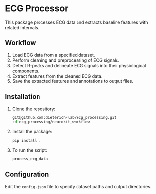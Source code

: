 # ECG Processor

This package processes ECG data and extracts baseline features with related intervals.

## Workflow

1. Load ECG data from a specified dataset.
2. Perform cleaning and preprocessing of ECG signals.
3. Detect R-peaks and delineate ECG signals into their physiological components.
4. Extract features from the cleaned ECG data.
5. Save the extracted features and annotations to output files.

## Installation

1. Clone the repository:
   ```bash
   git@github.com:dieterich-lab/ecg_processing.git
   cd ecg_processing/neurokit_workflow

2. Install the package:
   ```bash
   pip install .

3. To run the script:
   ```bash
   process_ecg_data

## Configuration

Edit the `config.json` file to specify dataset paths and output directories.

   
